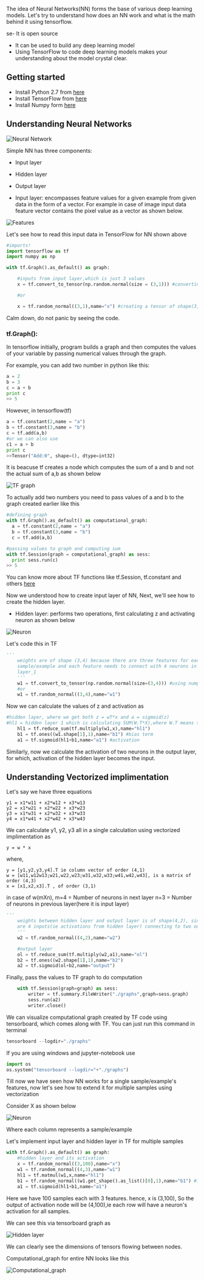 The idea of Neural Networks(NN) forms the base of various deep learning models. Let's try to understand how does an NN work and what is the math behind it using tensorflow.

se- It is open source
- It can be used to build any deep learning model
- Using TensorFlow to code deep learning models makes your understanding about the model crystal clear.

## Getting started
- Install Python 2.7 from [here](https://tutorial.djangogirls.org/en/python_installation/)
- Install TensorFlow from [here](https://www.tensorflow.org/install/)
- Install Numpy form [here](https://docs.scipy.org/doc/numpy-1.10.1/user/install.html)

## Understanding Neural Networks

![Neural Network](/imgs/nn.png)

Simple NN has three components:
- Input layer
- Hidden layer
- Output layer

- Input layer: encompasses feature values for a given example from given data in the form of a vector.
For example in case of image input data feature vector contains the pixel value as a vector as shown below.

![Features](/imgs/nn2.png)

Let's see how to read this input data in TensorFlow for NN shown above

```python
#imports!
import tensorflow as tf
import numpy as np

with tf.Graph().as_default() as graph:

    #inputs from input layer,which is just 3 values
    x = tf.convert_to_tensor(np.random.normal(size = (3,1))) #converting numpy array into a tensor

    #or

    x = tf.random_normal((3,1),name="x") #creating a tensor of shape(3,1)
```

Calm down, do not panic by seeing the code.

### tf.Graph():
In tensorflow initially, program builds a graph and then computes the values of your variable by passing numerical values through the graph.

For example, you can add two number in python like this:

```python
a = 2
b = 3
c = a + b
print c
>> 5
```
However, in tensorflow(tf)

```python
a = tf.constant(2,name = "a")
b = tf.constant(3,name = "b")
c = tf.add(a,b)
#or we can also use
c1 = a + b
print c
>>Tensor("Add:0", shape=(), dtype=int32)
```
It is beacuse tf creates a node which computes the sum of a and b and not the actual sum of a,b as shown below

![TF graph](/imgs/nn3.png)

To actually add two numbers you need to pass values of a and b to the graph created earlier like this

```python
#defining graph
with tf.Graph().as_default() as computational_graph:
  a = tf.constant(2,name = "a")
  b = tf.constant(3,name = "b")
  c = tf.add(a,b)

#passing values to graph and computing sum
with tf.Session(graph = computational_graph) as sess:
  print sess.run(c)
>> 5
```

You can know more about TF functions like tf.Session, tf.constant and others [here](https://www.tensorflow.org/api_docs/)

Now we understood how to create input layer of NN, Next, we'll see how to create the hidden layer.

- Hidden layer: performs two operations, first calculating z and activating neuron as shown below

![Neuron](/imgs/nn4.png)

Let's code this in TF


```python  
'''
    weights are of shape (3,4) because there are three features for each
    sample/example and each feature needs to connect with 4 neurons in hidden
    layer_1
    '''
    w1 = tf.convert_to_tensor(np.random.normal(size=(3,4))) #using numpy array
    #or
    w1 = tf.random_normal((3,4),name="w1")
```

Now we can calculate the values of z and activation as

```python
#hidden layer, where we get both z = wT*x and a = sigmoid(z)
#hl1 = hidden layer 1 which is calculating SUM(W.T*X),where W.T means transpose of W
    hl1 = tf.reduce_sum(tf.multiply(w1,x),name="hl1")
    b1 = tf.ones((w1.shape[1],1),name="b1") #bias term
    a1 = tf.sigmoid(hl1+b1,name="a1") #activation
```

Similarly, now we calculate the activation of two neurons in the output layer, for which, activation of the hidden layer becomes the input.


## Understanding Vectorized implimentation
Let's say we have three equations

```
y1 = x1*w11 + x2*w12 + x3*w13
y2 = x1*w21 + x2*w22 + x3*w23
y3 = x1*w31 + x2*w32 + x3*w33
y4 = x1*w41 + x2*w42 + x3*w43
```
We can calculate y1, y2, y3 all in a single calculation using vectorized implimentation as

```
y = w * x
```
where,

```
y = [y1,y2,y3,y4].T ie column vector of order (4,1)
w = [w11,w12w13;w21,w22,w23;w31,w32,w33;w41,w42,w43], is a matrix of order (4,3)
x = [x1,x2,x3].T , of order (3,1)
```
in case of w(mXn),
m=4 = Number of neurons in next layer
n=3 = Number of neurons in previous layer(here it is input layer)


```python
'''
    weights between hidden layer and output layer is of shape(4,2), since there
    are 4 inputs(ie activations from hidden layer) connecting to two outputs
    '''
    w2 = tf.random_normal((4,2),name="w2")

    #output layer
    ol = tf.reduce_sum(tf.multiply(w2,a1),name="ol")
    b2 = tf.ones((w2.shape[1],1),name="b2")
    a2 = tf.sigmoid(ol+b2,name="output")

```

Finally, pass the values to TF graph to do computation

```python
    with tf.Session(graph=graph) as sess:
        writer = tf.summary.FileWriter("./graphs",graph=sess.graph)
        sess.run(a2)
        writer.close()
```

We can visualize computational graph created by TF code using tensorboard, which comes along with TF. You can just run this command in terminal

```python
tensorboard --logdir="./graphs"
```
If you are using windows and jupyter-notebook use

```python
import os
os.system("tensorboard --logdir="+"./graphs")
```

Till now we have seen how NN works for a single sample/example's features, now let's see how to extend it for multiple samples using vectorization

Consider X as shown below

![Neuron](/imgs/nn5.png)

Where each column represents a sample/example

Let's implement input layer and hidden layer in TF for multiple samples

```python
with tf.Graph().as_default() as graph:
    #hidden layer and its activation
    x = tf.random_normal((3,100),name="x")
    w1 = tf.random_normal((4,3),name="w1")
    hl1 = tf.matmul(w1,x,name="hl1")
    b1 = tf.random_normal((w1.get_shape().as_list()[0],1),name="b1") #initializing bais with random values instead of ones or zeros
    a1 = tf.sigmoid(hl1+b1,name="a1")

```
Here we have 100 samples each with 3 features. hence, x is (3,100), So the output of activation node will be (4,100),ie each row will have a neuron's activation for all samples.

We can see this via tensorboard graph as

![Hidden layer](/imgs/nn6.png)

We can clearly see the dimensions of tensors flowing between nodes.

Computational_graph for entire NN looks like this

![Computational_graph](/imgs/nn7.png)
